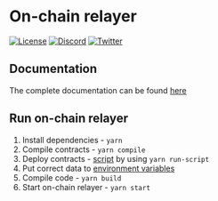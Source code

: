 # On-chain relayer

[![License](https://img.shields.io/badge/license-MIT-green)](https://choosealicense.com/licenses/mit/)
[![Discord](https://img.shields.io/discord/786251205008949258?logo=discord)](https://discord.gg/2CT6hN6C)
[![Twitter](https://img.shields.io/twitter/follow/redstone_defi?style=flat&logo=twitter)](https://twitter.com/intent/follow?screen_name=redstone_defi)

## Documentation

The complete documentation can be found [here](https://docs.redstone.finance/docs/smart-contract-devs/get-started/redstone-classic)

## Run on-chain relayer

1. Install dependencies - `yarn`
2. Compile contracts - `yarn compile`
3. Deploy contracts - [script](./scripts/price-feeds/deploy-price-feed-contract.ts) by using `yarn run-script`
4. Put correct data to [environment variables](https://docs.redstone.finance/docs/smart-contract-devs/get-started/redstone-classic#environment-variables)
5. Compile code - `yarn build`
6. Start on-chain relayer - `yarn start`
